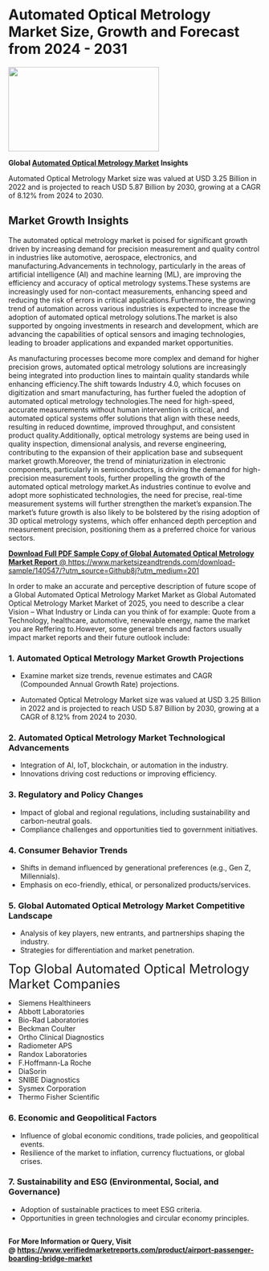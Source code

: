 <H1>Automated Optical Metrology Market Size, Growth and Forecast from 2024 - 2031</H1><img class="aligncenter size-medium wp-image-584254" src="https://thirdeyenews.in/wp-content/uploads/2024/09/Global-Market-Research-300x168.jpeg" alt="" width="300" height="168" /><p><strong>Global&nbsp;<a href="https://www.marketsizeandtrends.com/download-sample/140547/?utm_source=Github8j?utm_medium=201">Automated Optical Metrology Market</a> Insights</strong></p><p>Automated Optical Metrology Market size was valued at USD 3.25 Billion in 2022 and is projected to reach USD 5.87 Billion by 2030, growing at a CAGR of 8.12% from 2024 to 2030.</p><p><h2>Market Growth Insights</h2> <p>The automated optical metrology market is poised for significant growth driven by increasing demand for precision measurement and quality control in industries like automotive, aerospace, electronics, and manufacturing.Advancements in technology, particularly in the areas of artificial intelligence (AI) and machine learning (ML), are improving the efficiency and accuracy of optical metrology systems.These systems are increasingly used for non-contact measurements, enhancing speed and reducing the risk of errors in critical applications.Furthermore, the growing trend of automation across various industries is expected to increase the adoption of automated optical metrology solutions.The market is also supported by ongoing investments in research and development, which are advancing the capabilities of optical sensors and imaging technologies, leading to broader applications and expanded market opportunities.</p> <p><a href="download_sample_link"></a></p> <p>As manufacturing processes become more complex and demand for higher precision grows, automated optical metrology solutions are increasingly being integrated into production lines to maintain quality standards while enhancing efficiency.The shift towards Industry 4.0, which focuses on digitization and smart manufacturing, has further fueled the adoption of automated optical metrology technologies.The need for high-speed, accurate measurements without human intervention is critical, and automated optical systems offer solutions that align with these needs, resulting in reduced downtime, improved throughput, and consistent product quality.Additionally, optical metrology systems are being used in quality inspection, dimensional analysis, and reverse engineering, contributing to the expansion of their application base and subsequent market growth.Moreover, the trend of miniaturization in electronic components, particularly in semiconductors, is driving the demand for high-precision measurement tools, further propelling the growth of the automated optical metrology market.As industries continue to evolve and adopt more sophisticated technologies, the need for precise, real-time measurement systems will further strengthen the market’s expansion.The market’s future growth is also likely to be bolstered by the rising adoption of 3D optical metrology systems, which offer enhanced depth perception and measurement precision, positioning them as a preferred choice for various sectors.<p><a href="get_more_link"></p><p><span class=""><strong>Download Full PDF Sample Copy of Global Automated Optical Metrology Market Report</strong> @ <a href="https://www.marketsizeandtrends.com/download-sample/140547/?utm_source=Github8j?utm_medium=201" target="_blank">https://www.marketsizeandtrends.com/download-sample/140547/?utm_source=Github8j?utm_medium=201</a></span></p><p>In order to make an accurate and perceptive description of future scope of a Global&nbsp;Automated Optical Metrology Market Market as Global&nbsp;Automated Optical Metrology Market Market of 2025, you need to describe a clear Vision &ndash; What Industry or Linda can you think of for example: Quote from a Technology, healthcare, automotive, renewable energy, name the market you are Reffering to.However, some general trends and factors usually impact market reports and their future outlook include:</p><h3>1.&nbsp;<strong>Automated Optical Metrology Market Growth Projections</strong></h3><ul><li>Examine market size trends, revenue estimates and CAGR (Compounded Annual Growth Rate) projections.</li><li><p>Automated Optical Metrology Market size was valued at USD 3.25 Billion in 2022 and is projected to reach USD 5.87 Billion by 2030, growing at a CAGR of 8.12% from 2024 to 2030.</p></li></ul><h3>2.&nbsp;<strong>Automated Optical Metrology Market Technological Advancements</strong></h3><ul><li>Integration of AI, IoT, blockchain, or automation in the industry.</li><li>Innovations driving cost reductions or improving efficiency.</li></ul><h3>3.&nbsp;<strong>Regulatory and Policy Changes</strong></h3><ul><li>Impact of global and regional regulations, including sustainability and carbon-neutral goals.</li><li>Compliance challenges and opportunities tied to government initiatives.</li></ul><h3>4.&nbsp;<strong>Consumer Behavior Trends</strong></h3><ul><li>Shifts in demand influenced by generational preferences (e.g., Gen Z, Millennials).</li><li>Emphasis on eco-friendly, ethical, or personalized products/services.</li></ul><h3>5.&nbsp;<strong>Global Automated Optical Metrology Market Competitive Landscape</strong></h3><ul><li>Analysis of key players, new entrants, and partnerships shaping the industry.</li><li>Strategies for differentiation and market penetration.</li></ul><p data-pm-slice="1 1 []"><span style="color: inherit; font-family: inherit; font-size: 25px;">Top Global Automated Optical Metrology Market Companies</span></p><div class="" data-test-id=""><p><li>Siemens Healthineers</li><li> Abbott Laboratories</li><li> Bio-Rad Laboratories</li><li> Beckman Coulter</li><li> Ortho Clinical Diagnostics</li><li> Radiometer APS</li><li> Randox Laboratories</li><li> F.Hoffmann-La Roche</li><li> DiaSorin</li><li> SNIBE Diagnostics</li><li> Sysmex Corporation</li><li> Thermo Fisher Scientific</li></p></div><h3>6.&nbsp;<strong>Economic and Geopolitical Factors</strong></h3><ul><li>Influence of global economic conditions, trade policies, and geopolitical events.</li><li>Resilience of the market to inflation, currency fluctuations, or global crises.</li></ul><h3>7.&nbsp;<strong>Sustainability and ESG (Environmental, Social, and Governance)</strong></h3><ul><li>Adoption of sustainable practices to meet ESG criteria.</li><li>Opportunities in green technologies and circular economy principles.</li></ul><h2><strong style="font-size: 14px;">For More Information or Query, Visit @&nbsp;</strong><a style="background-color: #ffffff; font-size: 14px;" href="https://www.marketsizeandtrends.com/report/automated-optical-metrology-market/" target="_blank">https://www.verifiedmarketreports.com/product/airport-passenger-boarding-bridge-market</a></h2>
